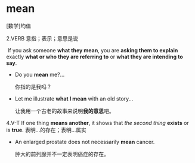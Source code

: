 # mean

[数学]均值

2.VERB 意指；表示；意思是说

​	If you ask someone **what they mean**, you are **asking them to explain** exactly **what or who they are referring to** or **what they are intending to say**.

* Do you **mean** me?...

  你指的是我吗？

* Let me illustrate **what I mean** with an old story...

  让我用一个古老的故事来说明**我的意思**吧。

4.V-T If one thing **means another**, it shows that *the second thing* **exists** or is **true**. 表明...的存在；表明...属实

- An enlarged prostate does not necessarily **mean** cancer.

  肿大的前列腺并不一定表明癌症的存在。